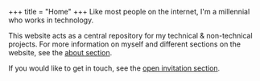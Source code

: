 +++
title = "Home"
+++
Like most people on the internet, I'm a millennial who works in technology. 

This website acts as a central repository for my technical & non-technical projects. For more information on myself and different sections on the website, see the [about section](/about).

If you would like to get in touch, see the [open invitation section](/open-invitation).
